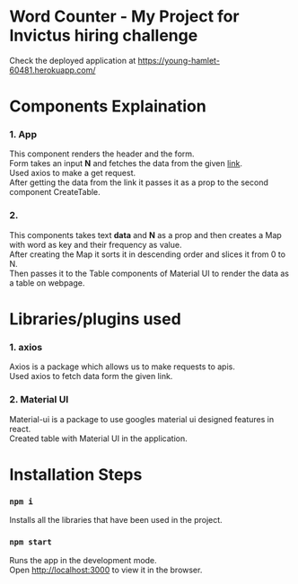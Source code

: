 # Word Counter - My Project for Invictus hiring challenge
Check the deployed application at https://young-hamlet-60481.herokuapp.com/

# Components Explaination

### 1. App
This component renders the header and the form. <br>
Form takes an input **N** and fetches the data from the given [link](https://raw.githubusercontent.com/invictustech/test/main/README.md).<br>
Used axios to make a get request.<br>
After getting the data from the link it passes it as a prop to the second component CreateTable.

### 2. 
This components takes text **data** and **N** as a prop and then creates a Map with word as key and their frequency as value.<br>
After creating the Map it sorts it in descending order and slices it from 0 to N.<br>
Then passes it to the Table components of Material UI to render the data as a table on webpage.

# Libraries/plugins used

### 1. axios
Axios is a package which allows us to make requests to apis.<br>
Used axios to fetch data form the given link.

### 2. Material UI
Material-ui is a package to use googles material ui designed features in react.<br>
Created table with Material UI in the application.

# Installation Steps

### `npm i`

Installs all the libraries that have been used in the project.

### `npm start`

Runs the app in the development mode.\
Open [http://localhost:3000](http://localhost:3000) to view it in the browser.

